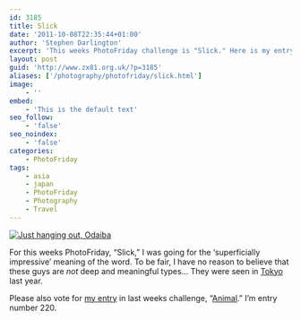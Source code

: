 ```yaml
---
id: 3185
title: Slick
date: '2011-10-08T22:35:44+01:00'
author: 'Stephen Darlington'
excerpt: 'This weeks PhotoFriday challenge is "Slick." Here is my entry.'
layout: post
guid: 'http://www.zx81.org.uk/?p=3185'
aliases: ['/photography/photofriday/slick.html']
image:
    - ''
embed:
    - 'This is the default text'
seo_follow:
    - 'false'
seo_noindex:
    - 'false'
categories:
    - PhotoFriday
tags:
    - asia
    - japan
    - PhotoFriday
    - Photography
    - Travel
---
```


[![Just hanging out, Odaiba](https://i0.wp.com/farm5.static.flickr.com/4104/5094363896_39ccaa9488.jpg?resize=333%2C500)](http://www.flickr.com/photos/stephendarlington/5094363896/ "Just hanging out, Odaiba by stephendarlington, on Flickr")

For this weeks PhotoFriday, “Slick,” I was going for the ‘superficially impressive’ meaning of the word. To be fair, I have no reason to believe that these guys are *not* deep and meaningful types… They were seen in [Tokyo](http://www.zx81.org.uk/travel/japan-tokyo.html) last year.

Please also vote for [my entry](http://www.zx81.org.uk/photography/photofriday/animal.html) in last weeks challenge, “[Animal](http://www.photofriday.com/linkviewer.php?id=1123).” I’m entry number 220.